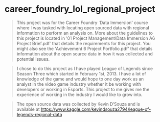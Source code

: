 # career_foundry_lol_regional_project
> This project was for the Career Foundry 'Data Immersion' course where I was tasked with locating open sourced data with regional information to perform an analysis on. More about the guidelines to this project is located in '01 Project Management\\Data Immersion A6 Project Brief.pdf' that details the requirements for this project. You might also see the 'Achievement 6 Project Portfolio.pdf' that details information about the open source data in how it was collected and potential issues.

> I chose to do this project as I have played League of Legends since Season Three which started in February 1st, 2013. I have a lot of knowledge of the game and would hope to one day work as an analyst in the video game industry whether it be working with developers or working in Esports. This project to me gives me the experience of working in the industry I would like to grow into.

> The open source data was collected by Kevin D’Souza and is available at https://www.kaggle.com/kevindsouza2794/league-of-legends-regional-data

